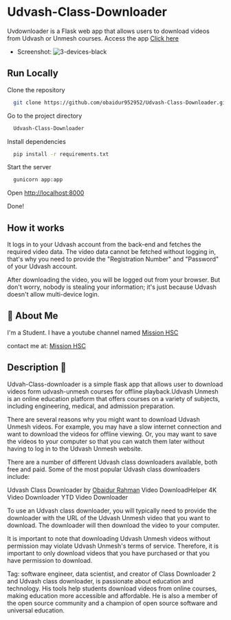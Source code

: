 # Udvash-Class-Downloader


Uvdownloader is a Flask web app that allows users to download videos from Udvash or Unmesh courses.
Access the app [Click here](https://class-downloder2.onrender.com/)

- Screenshot:
![3-devices-black](https://i.ibb.co/VBRWtKt/Picsart-23-10-17-11-43-31-067.png)



## Run Locally

Clone the repository

```bash
  git clone https://github.com/obaidur952952/Udvash-Class-Downloader.git
```
Go to the project directory

```bash
  Udvash-Class-Downloader
```

Install dependencies

```bash
  pip install -r requirements.txt
```

Start the server

```bash
  gunicorn app:app
```

Open [http://localhost:8000](https://localhost:8000)

Done!


## How it works

It logs in to your Udvash account from the back-end and fetches the required video data. The video data cannot be fetched without logging in, that's why you need to provide the "Registration Number" and "Password" of your Udvash account.

After downloading the video, you will be logged out from your browser. But don't worry, nobody is stealing your information; it's just because Udvash doesn't allow multi-device login.


## 🚀 About Me
I'm a Student.
I have a youtube channel named [Mission HSC](https://youtube.com/@Hsc_admission23)

contact me at: [Mission HSC](https://facebook.com/groups/780781737137544/)
## Description 🪩
 Udvah-Class-downloader  is a simple flask app that allows user to download videos form udvash-unmesh courses for offline playback.Udvash Unmesh is an online education platform that offers courses on a variety of subjects, including engineering, medical, and admission preparation.

There are several reasons why you might want to download Udvash Unmesh videos. For example, you may have a slow internet connection and want to download the videos for offline viewing. Or, you may want to save the videos to your computer so that you can watch them later without having to log in to the Udvash Unmesh website.

There are a number of different Udvash class downloaders available, both free and paid. Some of the most popular Udvash class downloaders include:

Udvash Class Downloader by [Obaidur Rahman](https://www.facebook.com/Obaidurrahman09?mibextid=ZbWKwL)
Video DownloadHelper
4K Video Downloader
YTD Video Downloader

To use an Udvash class downloader, you will typically need to provide the downloader with the URL of the Udvash Unmesh video that you want to download. The downloader will then download the video to your computer.

It is important to note that downloading Udvash Unmesh videos without permission may violate Udvash Unmesh's terms of service. Therefore, it is important to only download videos that you have purchased or that you have permission to download.

Tag: software engineer, data scientist, and creator of Class Downloader 2 and Udvash class downloader, is passionate about education and technology. His tools help students download videos from online courses, making education more accessible and affordable. He is also a member of the open source community and a champion of open source software and universal education.
